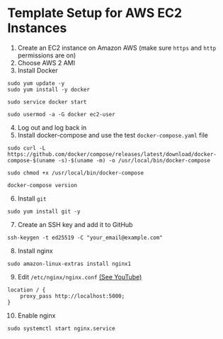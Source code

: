 # Template Setup for AWS EC2 Instances

1. Create an EC2 instance on Amazon AWS (make sure `https` and `http` permissions are on)
2. Choose AWS 2 AMI
3. Install Docker
```
sudo yum update -y
sudo yum install -y docker

sudo service docker start

sudo usermod -a -G docker ec2-user
```
4. Log out and log back in
5. Install docker-compose and use the test `docker-compose.yaml` file
```
sudo curl -L https://github.com/docker/compose/releases/latest/download/docker-compose-$(uname -s)-$(uname -m) -o /usr/local/bin/docker-compose

sudo chmod +x /usr/local/bin/docker-compose

docker-compose version
```
6. Install `git`
```
sudo yum install git -y
```

7. Create an SSH key and add it to GitHub
```
ssh-keygen -t ed25519 -C "your_email@example.com"
```

8. Install nginx
```
sudo amazon-linux-extras install nginx1
```

9. Edit `/etc/nginx/nginx.conf` [(See YouTube)](https://www.youtube.com/watch?v=WmdL8aOVooM)
```
location / {
    proxy_pass http://localhost:5000;
}
```
10. Enable nginx
```
sudo systemctl start nginx.service
```